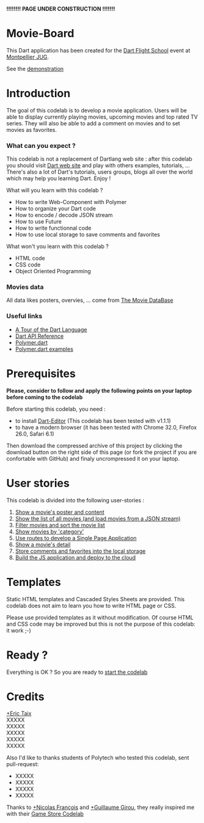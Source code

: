 **!!!!!!!! PAGE UNDER CONSTRUCTION !!!!!!!**  
  
# Movie-Board


This Dart application has been created for the [Dart Flight School](https://www.dartlang.org/events/2014/flight-school/) event at [Montpellier JUG](http://www.jug-montpellier.org).  

See the [demonstration](http://eric-taix.github.io/movie-board/)

# Introduction


The goal of this codelab is to develop a movie application. Users will be able to display currently playing movies, upcoming movies and top rated TV series. They will also be able to add a comment on movies and to set movies as favorites.  


### What can you expect ?


This codelab is not a replacement of Dartlang web site : after this codelab you should visit [Dart web site](https://www.dartlang.org/) and play with others examples, tutorials, ... There's also a lot of Dart's tutorials, users groups, blogs all over the world which may help you learning Dart. Enjoy !
  
What will you learn with this codelab ?  
  
*   How to write Web-Component with Polymer  
*   How to organize your Dart code  
*   How to encode / decode JSON stream  
*   How to use Future  
*   How to write functionnal code  
*   How to use local storage to save comments and favorites
  
What won't you learn with this codelab ?  
  
*   HTML code  
*   CSS code  
*   Object Oriented Programming  
  
  
### Movies data
All data likes posters, overvies, ... come from [The Movie DataBase](http://www.themoviedb.org/)  
  
### Useful links
- [A Tour of the Dart Language][2]
- [Dart API Reference][3]
- [Polymer.dart][4]
- [Polymer.dart examples][5]
  
  
# Prerequisites  
**Please, consider to follow and apply the following points on your laptop before coming to the codelab**  

Before starting this codelab, you need :  
  
*   to install [Dart-Editor](http://www.dartlang.org) (This codelab has been tested with v1.1.1)  
*   to have a modern browser (it has been tested with Chrome 32.0, Firefox 26.0, Safari 6.1)  

Then download the compressed archive of this project by clicking the download button on the right side of this page (or fork the project if you are confortable with GitHub) and finaly uncrompressed it on your laptop. 
  
# User stories
This codelab is divided into the following user-stories :

1. [Show a movie's poster and content](docs/user-story-1.md)
2. [Show the list of all movies (and load movies from a JSON stream)](docs/user-story-2.md)
3. [Filter movies and sort the movie list](user-story-3.md)
4. [Show movies by 'category'](user-story-4.md)
5. [Use routes to develop a Single Page Application](user-story-6.md)
6. [Show a movie's detail](user-story-6.md)
7. [Store comments and favorites into the local storage](user-story-7.md)
8. [Build the JS application and deploy to the cloud](user-story-8.md)
  
# Templates
Static HTML templates and Cascaded Styles Sheets are provided. This codelab does not aim to learn you how to write HTML page or CSS.  
  
Please use provided templates as it without modification. Of course HTML and CSS code may be improved but this is not the purpose of this codelab: it work ;-)  

# Ready ?
Everything is OK ? So you are ready to [start the codelab](docs/user-story-1.md)
  
# Credits
[+Eric Taix](https://plus.google.com/u/0/+EricTaix)  
XXXXX  
XXXXX  
XXXXX  
XXXXX  
XXXXX  
  
Also I'd like to thanks students of Polytech who tested this codelab, sent pull-request:  
*  XXXXX  
*  XXXXX  
*  XXXXX  
*  XXXXX  

Thanks to [+Nicolas François](https://plus.google.com/+NicolasFrancois) and [+Guillaume Girou](https://plus.google.com/+GuillaumeGirou), they really inspired me with their [Game Store Codelab](https://github.com/dartlangfr/game-store-codelab)  
  
  
[1]: https://www.dartlang.org/
[2]: https://www.dartlang.org/docs/dart-up-and-running/contents/ch02.html
[3]: http://api.dartlang.org/docs/channels/stable/latest/
[4]: https://www.dartlang.org/polymer-dart/
[5]: https://github.com/sethladd/dart-polymer-dart-examples/tree/master/web

 
